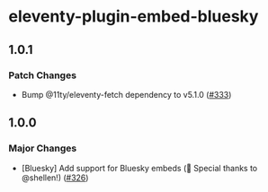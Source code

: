 # eleventy-plugin-embed-bluesky

## 1.0.1

### Patch Changes

- Bump @11ty/eleventy-fetch dependency to v5.1.0 ([#333](https://github.com/gfscott/eleventy-plugin-embed-everything/pull/333))

## 1.0.0

### Major Changes

- [Bluesky] Add support for Bluesky embeds (🏅 Special thanks to @shellen!) ([#326](https://github.com/gfscott/eleventy-plugin-embed-everything/pull/326))
